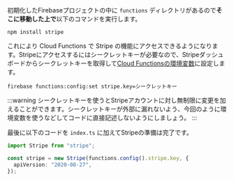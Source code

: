 初期化したFirebaseプロジェクトの中に `functions` ディレクトリがあるので**そこに移動した上で**以下のコマンドを実行します。

```bash:ターミナル
npm install stripe
```

これにより Cloud Functions で Stripe の機能にアクセスできるようになります。Stripeにアクセスするにはシークレットキーが必要なので、Stripeダッシュボードからシークレットキーを取得して[Cloud Functionsの環境変数](https://firebase.google.com/docs/functions/config-env?hl=ja)に設定します。

```bash:ターミナル
firebase functions:config:set stripe.key=シークレットキー
```

:::warning
シークレットキーを使うとStripeアカウントに対し無制限に変更を加えることができます。シークレットキーが外部に漏れないよう、今回のように環境変数を使うなどしてコードに直接記述しないようにしましょう。
:::

最後に以下のコードを `index.ts` に加えてStripeの準備は完了です。

```ts:index.ts
import Stripe from "stripe";

const stripe = new Stripe(functions.config().stripe.key, {
  apiVersion: "2020-08-27",
});
```